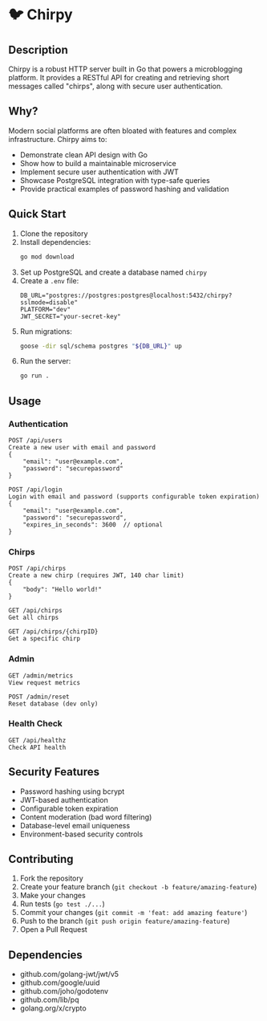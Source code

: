 # 🐦 Chirpy

## Description
Chirpy is a robust HTTP server built in Go that powers a microblogging platform. It provides a RESTful API for creating and retrieving short messages called "chirps", along with secure user authentication.

## Why?
Modern social platforms are often bloated with features and complex infrastructure. Chirpy aims to:
- Demonstrate clean API design with Go
- Show how to build a maintainable microservice
- Implement secure user authentication with JWT
- Showcase PostgreSQL integration with type-safe queries
- Provide practical examples of password hashing and validation

## Quick Start
1. Clone the repository
2. Install dependencies:
   ```bash
   go mod download
   ```
3. Set up PostgreSQL and create a database named `chirpy`
4. Create a `.env` file:
   ```
   DB_URL="postgres://postgres:postgres@localhost:5432/chirpy?sslmode=disable"
   PLATFORM="dev"
   JWT_SECRET="your-secret-key"
   ```
5. Run migrations:
   ```bash
   goose -dir sql/schema postgres "${DB_URL}" up
   ```
6. Run the server:
   ```bash
   go run .
   ```

## Usage

### Authentication
```http
POST /api/users
Create a new user with email and password
{
    "email": "user@example.com",
    "password": "securepassword"
}

POST /api/login
Login with email and password (supports configurable token expiration)
{
    "email": "user@example.com",
    "password": "securepassword",
    "expires_in_seconds": 3600  // optional
}
```

### Chirps
```http
POST /api/chirps
Create a new chirp (requires JWT, 140 char limit)
{
    "body": "Hello world!"
}

GET /api/chirps
Get all chirps

GET /api/chirps/{chirpID}
Get a specific chirp
```

### Admin
```http
GET /admin/metrics
View request metrics

POST /admin/reset
Reset database (dev only)
```

### Health Check
```http
GET /api/healthz
Check API health
```

## Security Features
- Password hashing using bcrypt
- JWT-based authentication
- Configurable token expiration
- Content moderation (bad word filtering)
- Database-level email uniqueness
- Environment-based security controls

## Contributing
1. Fork the repository
2. Create your feature branch (`git checkout -b feature/amazing-feature`)
3. Make your changes
4. Run tests (`go test ./...`)
5. Commit your changes (`git commit -m 'feat: add amazing feature'`)
6. Push to the branch (`git push origin feature/amazing-feature`)
7. Open a Pull Request

## Dependencies
- github.com/golang-jwt/jwt/v5
- github.com/google/uuid
- github.com/joho/godotenv
- github.com/lib/pq
- golang.org/x/crypto